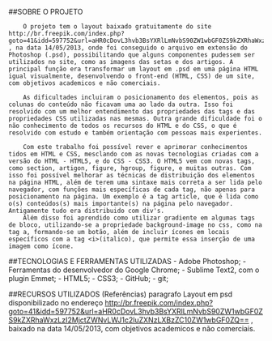 ##SOBRE O PROJETO

    	O projeto tem o layout baixado gratuitamente do site  http://br.freepik.com/index.php?goto=41&idd=597752&url=aHR0cDovL3hvb3BsYXRlLmNvbS90ZW1wbGF0ZS9kZXRhaWxzLzI2MjctZWNvLWJ1c2luZXNzLXBzZC10ZW1wbGF0ZQ== , na data 14/05/2013, onde foi conseguido o arquivo em extensão do Photoshop (.psd), possibilitando que alguns componentes pudessem ser utilizados no site, como as imagens das setas e dos artigos. A principal função era transformar um layout em .psd em uma página HTML igual visualmente, desenvolvendo o front-end (HTML, CSS) de um site, com objetivos academicos e não comerciais.
     
    	As dificultades incluiram o posicionamento dos elementos, pois as colunas do conteúdo não ficavam uma ao lado da outra. Isso foi resolvido com um melhor entendimento das propriedades das tags e das propriedades CSS utilizadas nas mesmas. Outra grande dificuldade foi o não conhecimento de todos os recursos do HTML e do CSS, o que é resolvido com estudo e também orientação com pessoas mais experientes.
    
    	Com este trabalho foi possível rever e aprimorar conhecimentos tidos em HTML e CSS, mesclando com as novas tecnologias criadas com a versão do HTML - HTML5, e do CSS - CSS3. O HTML5 vem com novas tags, como section, artigon, figure, hgroup, figure, e muitas outras. Com isso foi possível melhorar as técnicas de distribuição dos elementos na página HTML, além de terem uma sintaxe mais correta a ser lida pelo navegador, com funções mais específicas de cada tag, não apenas para posicionamento na página. Um exemplo é a tag article, que é lida como o(s) conteúdos(s) mais importante(s) na página pelo navegador. Antigamente tudo era distribuido com div's.
        Além disso foi aprendido como utilizar gradiente em algumas tags de bloco, utilizando-se a propriedade background-image no css, como na tag a, formando-se um botão, além de incluir ícones em locais específicos com a tag <i>(italico), que permite essa inserção de uma imagem como ícone. 


##TECNOLOGIAS E FERRAMENTAS UTILIZADAS 
       - Adobe Photoshop;
       - Ferramentas do desenvolvedor do Google Chrome;
       - Sublime Text2, com o plugin Emmet;
       - HTML5;
       - CSS3; 
       - GitHub;
       - git;
    
##RECURSOS UTILIZADOS (Referências)
    paragrafo
        Layout em psd disponibilizado no endereço http://br.freepik.com/index.php?goto=41&idd=597752&url=aHR0cDovL3hvb3BsYXRlLmNvbS90ZW1wbGF0ZS9kZXRhaWxzLzI2MjctZWNvLWJ1c2luZXNzLXBzZC10ZW1wbGF0ZQ== , baixado na data 14/05/2013, com objetivos academicos e não comerciais.  
